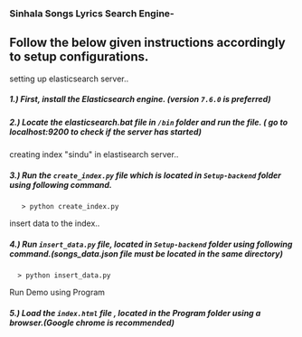 ### Sinhala Songs Lyrics Search Engine-
## Follow the below given instructions accordingly to setup configurations.

 setting up elasticsearch server..
##### 1.) First, install the Elasticsearch engine. (version `7.6.0` is preferred)
##### 2.) Locate the elasticsearch.bat file in `/bin` folder and run the file. ( go to localhost:9200 to check if the server has started)

 creating index "sindu" in elastisearch server..
##### 3.) Run the `create_index.py` file which is located in `Setup-backend` folder using following command. 
       > python create_index.py

 insert data to the index..
##### 4.) Run `insert_data.py` file, located in `Setup-backend` folder using following command.(songs_data.json file must be located in the same directory)
      > python insert_data.py

 Run Demo using Program
##### 5.) Load the `index.html` file , located in the Program folder using a browser.(Google chrome is recommended)
